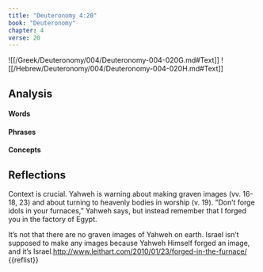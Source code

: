 ```yaml
---
title: "Deuteronomy 4:20"
book: "Deuteronomy"
chapter: 4
verse: 20
---
```

![[/Greek/Deuteronomy/004/Deuteronomy-004-020G.md#Text]]
![[/Hebrew/Deuteronomy/004/Deuteronomy-004-020H.md#Text]]

## Analysis

#### Words

#### Phrases

#### Concepts

## Reflections

Context is crucial.  Yahweh is warning about making graven images (vv. 16-18, 23) and about turning to heavenly bodies in worship (v. 19).  ”Don’t forge idols in your furnaces,” Yahweh says, but instead remember that I forged you in the factory of Egypt.

It’s not that there are no graven images of Yahweh on earth.  Israel isn’t supposed to make any images because Yahweh Himself forged an image, and it’s Israel.<ref>http://www.leithart.com/2010/01/23/forged-in-the-furnace/</ref>
{{reflist}}
